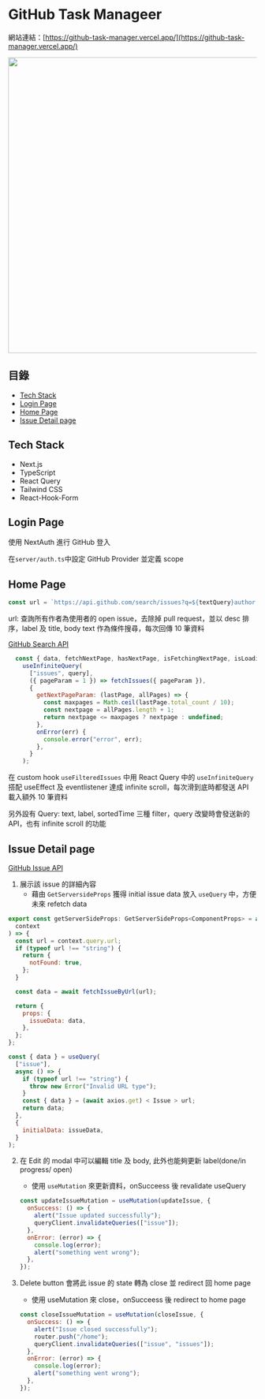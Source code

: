 # GitHub Task Manageer

網站連結：[https://github-task-manager.vercel.app/](https://github-task-manager.vercel.app/)

<img src="https://user-images.githubusercontent.com/74034793/230362162-840f10f8-5b63-4354-ae86-c6625bbaf828.png" width="600"/>

## 目錄
  - [Tech Stack](#tech-stack)
  - [Login Page](#login-page)
  - [Home Page](#home-page)
  - [Issue Detail page](#issue-detail-page)

## Tech Stack
- Next.js
- TypeScript
- React Query
- Tailwind CSS
- React-Hook-Form




## Login Page

使用 NextAuth 進行 GitHub 登入

在`server/auth.ts`中設定 GitHub Provider 並定義 scope

## Home Page

```javascript
const url = `https://api.github.com/search/issues?q=${textQuery}author:${username}+type:issue+is:open+-is:pr${labelQuery}&sort=created&order=${query.sortTime}&per_page=${pageSize}&page=${pageParam}`;
```

url: 查詢所有作者為使用者的 open issue，去除掉 pull request，並以 desc 排序，label 及 title, body text 作為條件搜尋，每次回傳 10 筆資料

[GitHub Search API](https://docs.github.com/en/rest/search?apiVersion=2022-11-28#search-issues-and-pull-requests)

```javascript
  const { data, fetchNextPage, hasNextPage, isFetchingNextPage, isLoading } =
    useInfiniteQuery(
      ["issues", query],
      ({ pageParam = 1 }) => fetchIssues({ pageParam }),
      {
        getNextPageParam: (lastPage, allPages) => {
          const maxpages = Math.ceil(lastPage.total_count / 10);
          const nextpage = allPages.length + 1;
          return nextpage <= maxpages ? nextpage : undefined;
        },
        onError(err) {
          console.error("error", err);
        },
      }
    );
```
在 custom hook `useFilteredIssues` 中用 React Query 中的 `useInfiniteQuery` 搭配 useEffect 及 eventlistener 達成 infinite scroll，每次滑到底時都發送 API 載入額外 10 筆資料

另外設有 Query: text, label, sortedTime 三種 filter，query 改變時會發送新的 API，也有 infinite scroll 的功能

## Issue Detail page

[GitHub Issue API](https://docs.github.com/en/rest/issues/issues?apiVersion=2022-11-28)

1. 展示該 issue 的詳細內容
   - 藉由 `GetServersideProps` 獲得 initial issue data 放入 `useQuery` 中，方便未來 refetch data

```javascript
export const getServerSideProps: GetServerSideProps<ComponentProps> = async (
  context
) => {
  const url = context.query.url;
  if (typeof url !== "string") {
    return {
      notFound: true,
    };
  }

  const data = await fetchIssueByUrl(url);

  return {
    props: {
      issueData: data,
    },
  };
};
```

```javascript
const { data } = useQuery(
  ["issue"],
  async () => {
    if (typeof url !== "string") {
      throw new Error("Invalid URL type");
    }
    const { data } = (await axios.get) < Issue > url;
    return data;
  },
  {
    initialData: issueData,
  }
);
```


2. 在 Edit 的 modal 中可以編輯 title 及 body, 此外也能夠更新 label(done/in progress/ open)
   - 使用 `useMutation` 來更新資料，onSucceess 後 revalidate useQuery
   
   ```javascript
   const updateIssueMutation = useMutation(updateIssue, {
     onSuccess: () => {
       alert("Issue updated successfully");
       queryClient.invalidateQueries(["issue"]);
     },
     onError: (error) => {
       console.log(error);
       alert("something went wrong");
     },
   });
   ```
3. Delete button 會將此 issue 的 state 轉為 close 並 redirect 回 home page
   - 使用 useMutation 來 close，onSucceess 後 redirect to home page
   
   ```javascript
   const closeIssueMutation = useMutation(closeIssue, {
     onSuccess: () => {
       alert("Issue closed successfully");
       router.push("/home");
       queryClient.invalidateQueries(["issue", "issues"]);
     },
     onError: (error) => {
       console.log(error);
       alert("something went wrong");
     },
   });
   ```
